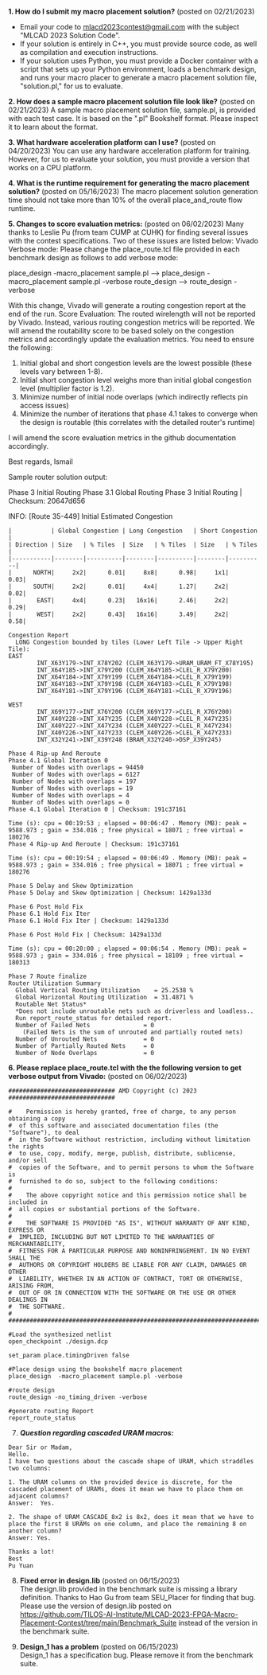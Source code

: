 **1. How do I submit my macro placement solution?**  (posted on 02/21/2023) 

- Email your code to mlacd2023contest@gmail.com with the subject "MLCAD 2023 Solution Code".
- If your solution is entirely in C++, you must provide source code, as well as compilation and execution instructions.
- If your solution uses Python, you must provide a Docker container with a script that sets up your Python environment, loads a benchmark design, and runs your macro placer to generate a macro placement solution file, "solution.pl," for us to evaluate.

**2. How does a sample macro placement solution file look like?**  (posted on 02/21/2023) 
A sample macro placement solution file, sample.pl, is provided with each test case.  It is based on the ".pl" Bookshelf format.  Please inspect it to learn about the format.

**3. What hardware acceleration platform can I use?**  (posted on 04/20/2023) 
You can use any hardware acceleration platform for training.  However, for us to evaluate your solution, you must provide a version that works on a CPU platform.

**4. What is the runtime requirement for generating the macro placement solution?**  (posted on 05/16/2023) 
The macro placement solution generation time should not take more than 10% of the overall place_and_route flow runtime.


 **5. Changes to score evaluation metrics:**  (posted on 06/02/2023) 
Many thanks to Leslie Pu (from team CUMP at CUHK) for finding several issues with the contest specifications.  Two of these issues are listed below:
 Vivado Verbose mode:   Please change the place_route.tcl file provided in each benchmark design as follows to add verbose mode:

place_design -macro_placement sample.pl  --> place_design -macro_placement sample.pl -verbose
route_design --> route_design -verbose

With this change, Vivado will generate a routing congestion report at the end of the run. 
Score Evaluation:  The routed wirelength will not be reported by Vivado.  Instead, various routing congestion metrics will be reported.  We will amend the routability score to be based solely on the congestion metrics and accordingly update the evaluation metrics.  You need to ensure the following:
1.  Initial global and short congestion levels are the lowest possible (these levels vary between 1-8).
2.  Initial short congestion level weighs more than initial global congestion level (multiplier factor is 1.2).     
3.  Minimize number of initial node overlaps (which indirectly reflects pin access issues)
4.  Minimize the number of iterations that phase 4.1 takes to converge when the design is routable (this correlates with the detailed router's runtime)
 
  I will amend the score evaluation metrics in the github documentation accordingly.

Best regards,
Ismail

Sample router solution output:
  
Phase 3 Initial Routing
Phase 3.1 Global Routing
Phase 3 Initial Routing | Checksum: 20647d656
 
INFO: [Route 35-449] Initial Estimated Congestion
```
|           | Global Congestion | Long Congestion   | Short Congestion  |
| Direction | Size   | % Tiles  | Size   | % Tiles  | Size   | % Tiles  |
|-----------|--------|----------|--------|----------|--------|----------|
|      NORTH|     2x2|      0.01|     8x8|      0.98|     1x1|      0.03|
|      SOUTH|     2x2|      0.01|     4x4|      1.27|     2x2|      0.02|
|       EAST|     4x4|      0.23|   16x16|      2.46|     2x2|      0.29|
|       WEST|     2x2|      0.43|   16x16|      3.49|     2x2|      0.58|
 
Congestion Report
  LONG Congestion bounded by tiles (Lower Left Tile -> Upper Right Tile):
EAST
        INT_X63Y179->INT_X78Y202 (CLEM_X63Y179->URAM_URAM_FT_X78Y195)
        INT_X64Y185->INT_X79Y200 (CLEM_X64Y185->CLEL_R_X79Y200)
        INT_X64Y184->INT_X79Y199 (CLEM_X64Y184->CLEL_R_X79Y199)
        INT_X64Y183->INT_X79Y198 (CLEM_X64Y183->CLEL_R_X79Y198)
        INT_X64Y181->INT_X79Y196 (CLEM_X64Y181->CLEL_R_X79Y196)
        
WEST
        INT_X69Y177->INT_X76Y200 (CLEM_X69Y177->CLEL_R_X76Y200)
        INT_X40Y228->INT_X47Y235 (CLEM_X40Y228->CLEL_R_X47Y235)
        INT_X40Y227->INT_X47Y234 (CLEM_X40Y227->CLEL_R_X47Y234)
        INT_X40Y226->INT_X47Y233 (CLEM_X40Y226->CLEL_R_X47Y233)
        INT_X32Y241->INT_X39Y248 (BRAM_X32Y240->DSP_X39Y245)

Phase 4 Rip-up And Reroute
Phase 4.1 Global Iteration 0
 Number of Nodes with overlaps = 94450
 Number of Nodes with overlaps = 6127
 Number of Nodes with overlaps = 197
 Number of Nodes with overlaps = 19
 Number of Nodes with overlaps = 4
 Number of Nodes with overlaps = 0
Phase 4.1 Global Iteration 0 | Checksum: 191c37161

Time (s): cpu = 00:19:53 ; elapsed = 00:06:47 . Memory (MB): peak = 9588.973 ; gain = 334.016 ; free physical = 18071 ; free virtual = 180276
Phase 4 Rip-up And Reroute | Checksum: 191c37161

Time (s): cpu = 00:19:54 ; elapsed = 00:06:49 . Memory (MB): peak = 9588.973 ; gain = 334.016 ; free physical = 18071 ; free virtual = 180276

Phase 5 Delay and Skew Optimization
Phase 5 Delay and Skew Optimization | Checksum: 1429a133d

Phase 6 Post Hold Fix
Phase 6.1 Hold Fix Iter
Phase 6.1 Hold Fix Iter | Checksum: 1429a133d

Phase 6 Post Hold Fix | Checksum: 1429a133d

Time (s): cpu = 00:20:00 ; elapsed = 00:06:54 . Memory (MB): peak = 9588.973 ; gain = 334.016 ; free physical = 18109 ; free virtual = 180313

Phase 7 Route finalize
Router Utilization Summary
  Global Vertical Routing Utilization    = 25.2538 %
  Global Horizontal Routing Utilization  = 31.4871 %
  Routable Net Status*
  *Does not include unroutable nets such as driverless and loadless..
  Run report_route_status for detailed report.
  Number of Failed Nets               = 0
    (Failed Nets is the sum of unrouted and partially routed nets)
  Number of Unrouted Nets             = 0
  Number of Partially Routed Nets     = 0
  Number of Node Overlaps             = 0
```

**6. Please replace place_route.tcl with the the following version to get verbose output from Vivado:**  (posted on 06/02/2023) 
```
############################## AMD Copyright (c) 2023 ##############################

#    Permission is hereby granted, free of charge, to any person obtaining a copy
#  of this software and associated documentation files (the "Software"), to deal
#  in the Software without restriction, including without limitation the rights
#  to use, copy, modify, merge, publish, distribute, sublicense, and/or sell
#  copies of the Software, and to permit persons to whom the Software is
#  furnished to do so, subject to the following conditions:
#
#    The above copyright notice and this permission notice shall be included in
#  all copies or substantial portions of the Software.
#
#    THE SOFTWARE IS PROVIDED "AS IS", WITHOUT WARRANTY OF ANY KIND, EXPRESS OR
#  IMPLIED, INCLUDING BUT NOT LIMITED TO THE WARRANTIES OF MERCHANTABILITY,
#  FITNESS FOR A PARTICULAR PURPOSE AND NONINFRINGEMENT. IN NO EVENT SHALL THE
#  AUTHORS OR COPYRIGHT HOLDERS BE LIABLE FOR ANY CLAIM, DAMAGES OR OTHER
#  LIABILITY, WHETHER IN AN ACTION OF CONTRACT, TORT OR OTHERWISE, ARISING FROM,
#  OUT OF OR IN CONNECTION WITH THE SOFTWARE OR THE USE OR OTHER DEALINGS IN
#  THE SOFTWARE.
#
####################################################################################

#Load the synthesized netlist
open_checkpoint ./design.dcp

set_param place.timingDriven false

#Place design using the bookshelf macro placement
place_design  -macro_placement sample.pl -verbose

#route design
route_design -no_timing_driven -verbose

#generate routing Report
report_route_status
```


7.   ***Question regarding cascaded URAM macros:***
  ```
Dear Sir or Madam,
Hello.
I have two questions about the cascade shape of URAM, which straddles two columns:

1. The URAM columns on the provided device is discrete, for the cascaded placement of URAMs, does it mean we have to place them on adjacent columns?
Answer:  Yes.

2. The shape of URAM_CASCADE_8x2 is 8x2, does it mean that we have to place the first 8 URAMs on one column, and place the remaining 8 on another column?
Answer: Yes.

Thanks a lot!
Best
Pu Yuan
```

8.  **Fixed error in design.lib**  (posted on 06/15/2023)  
   The design.lib provided in the benchmark suite is missing a library definition.  Thanks to Hao Gu from team SEU_Placer for finding that bug.
Please use the version of design.lib posted on https://github.com/TILOS-AI-Institute/MLCAD-2023-FPGA-Macro-Placement-Contest/tree/main/Benchmark_Suite instead of the version in the benchmark suite.

9.  **Design_1 has a problem**   (posted on 06/15/2023)  
    Design_1 has a specification bug.  Please remove it from the benchmark suite.
